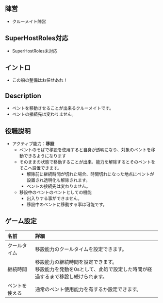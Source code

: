 ## 陣営
- クルーメイト陣営

## SuperHostRoles対応
- SuperHostRoles未対応

## イントロ
- この船の整備はお任せあれ！

## Description
- ベントを移動させることが出来るクルーメイトです。
- ベントの接続先は変わりません。

## 役職説明
- アクティブ能力：**移設**
  - ベントのそばで移設を使用すると自身が透明になり、対象のベントを移動できるようになります
  - そのままの状態で移動することが出来、能力を解除するとそのベントをそこへ設置できます。
    - 解除前に継続時間が切れた場合、時間切れになった地点にベントが設置され透明化も解除されます。
    - ベントの接続先は変わりません。
  - 移設中のベントのベントとしての機能
    - 出入りする事ができません。
    - 移設中のベントに移動する事は可能です。

## ゲーム設定
| 名前 | 詳細 |
| :-- | :-- |
| クールタイム | 移設能力のクールタイムを設定できます。 |
| 継続時間 | 移設能力の継続時間を設定できます。<br>移設能力を発動を0sとして、此処で設定した時間が経過するまで移設し続けられます。 |
| ベントを使える | 通常のベント使用能力を有するか設定できます。 |